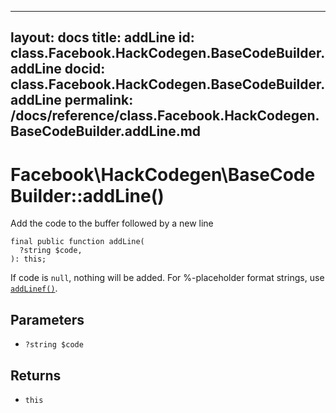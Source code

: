 
***

layout: docs
title: addLine
id: class.Facebook.HackCodegen.BaseCodeBuilder.addLine
docid: class.Facebook.HackCodegen.BaseCodeBuilder.addLine
permalink: /docs/reference/class.Facebook.HackCodegen.BaseCodeBuilder.addLine.md
---







# Facebook\\HackCodegen\\BaseCodeBuilder::addLine()




Add the code to the buffer followed by a new line




``` Hack
final public function addLine(
  ?string $code,
): this;
```




If code is ` null `, nothing will be added.
For %-placeholder format strings, use [` addLinef() `](<class.Facebook.HackCodegen.BaseCodeBuilder.addLinef.md>).




## Parameters




* ` ?string $code `




## Returns




- ` this `